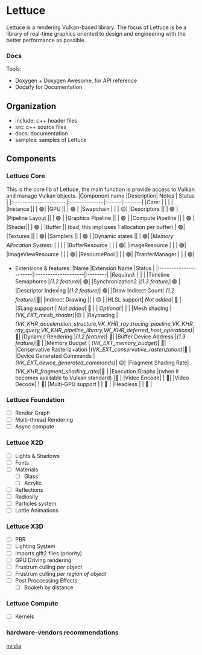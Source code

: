 # Lettuce

Lettuce is a rendering Vulkan-based library.
The focus of Lettuce is be a library of real-time graphics oriented to design and engineering with the better
performance as possible.

### Docs

Tools:

- Doxygen + Doxygen Awesome, for API reference
- Docsify for Documentation

## Organization

- include: c++ header files
- src: c++ source files
- docs: documentation
- samples: samples of Lettuce

## Components

### Lettuce Core

This is the core lib of Lettuce, the main function is provide access to Vulkan and manage Vulkan objects.
|Component name |Description| Notes | Status |
|:----------------------|:--------------|:------|:-------|
|_Core:_ | | | |
|Instance || | 🟢|
|GPU || | 🟢 |
|Swapchain | | | 🟡|
|Descriptors || | 🟢 |
|Pipeline Layout || | 🟢 |
|Graphics Pipeline || | 🟢 |
|Compute Pipeline || | 🟢 |
|Shader|| | 🟢 |
|Buffer || (bad, this impl uses 1 allocation per buffer) | 🟢|
|Textures || | 🟢|
|Samplers || | 🟢 |
|Dynamic states || | 🟢|
|_Memory Allocation System:_ | | | |
|BufferResource | | | 🟢|
|ImageResource | | | 🟢|
|ImageViewResource | | | 🟢|
|ResourcePool | | | 🟢|
|TranferManager | | | 🟢|

- Extensions & features:
  |Name |Extension Name |Status |
  |:----------------------|:--------------------|:--------|
  |_Required:_ | | |
  |Timeline Semaphores |_(1.2 feature)_| 🟢|
  |Synchronization2 |_(1.3 feature)_|🟢 |
  |Descriptor Indexing |_(1.2 feature)_| 🟢|
  |Draw Indirect Count| _(1.2 feature)_|🚧|
  |Indirect Drawing || | 🟡 |
  |HLSL support| _Not added_| 🚧 |
  |SLang support | _Not added_| 🚧 |
  | _Optional:_| | |
  |Mesh shading |_(VK_EXT_mesh_shader)_|🟡 |
  |Raytracing | _(VK_KHR_acceleration_structure,VK_KHR_ray_tracing_pipeline,VK_KHR_ray_query,VK_KHR_pipeline_library,VK_KHR_deferred_host_operations)_| 🚧|
  |Dynamic Rendering |_(1.2 feature)_| 🚧|
  |Buffer Device Address |_(1.3 feature)_|🚧 |
  |Memory Budget | _(VK_EXT_memory_budget)_| 🚧|
  |Conservative Rasteriz+ation |_(VK_EXT_conservative_rasterization)_|🚧 |
  |Device Generated Commands |_(VK_EXT_device_generated_commands)_| 🟡|
  |Fragment Shading Rate| _(VK_KHR_fragment_shading_rate)_|🚧 |
  |Execution Graphs |(when it becomes available to Vulkan standard) |🚧 |
  |Video Encode| | 🚧|
  |Video Decode| | 🚧|
  |Multi-GPU support | | 🚧 |
  |Headless | | 🚧 |

### Lettuce Foundation

- [ ] Render Graph
- [ ] Multi-thread Rendering
- [ ] Async compute
### Lettuce X2D

- [ ] Lights & Shadows
- [ ] Fonts
- [ ] Materials
  - [ ] Glass
  - [ ] Acrylic
- [ ] Reflections
- [ ] Radiosity
- [ ] Particles system
- [ ] Lottie Animations

### Lettuce X3D

- [ ] PBR
- [ ] Lighting System
- [ ] Imports glft2 files (priority)
- [ ] GPU Driving rendering
- [ ] Frustrum culling _per object_
- [ ] Frustrum culling _per region of object_
- [ ] Post Proccessing Effects
  - [ ] Bookeh by distance

### Lettuce Compute

- [ ] Kernels

### hardware-vendors recommendations

[nvidia](https://developer.nvidia.com/blog/vulkan-dos-donts/)

